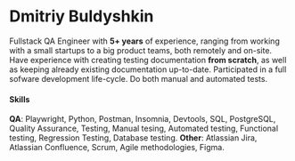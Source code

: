 # Dmitriy Buldyshkin
Fullstack QA Engineer with **5+ years** of experience, ranging from working with a small startups to a big product teams, both remotely and on-site. Have experience with creating testing documentation **from scratch**, as well as keeping already existing documentation up-to-date. Participated in a full sofware development life-cycle. Do both manual and automated tests. 

#### Skills 
**QA**: Playwright, Python, Postman, Insomnia, Devtools, SQL, PostgreSQL, Quality Assurance, Testing, Manual tesing, Automated testing, Functional testing, Regression Testing, Database testing. 
**Other**: Atlassian Jira, Atlassian Confluence, Scrum, Agile methodologies, Figma. 
